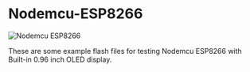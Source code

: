 # Nodemcu-ESP8266

![Nodemcu ESP8266](https://github.com/user-attachments/assets/395621ba-7f39-4f3d-a893-f996e7e0cb59)



These are some example flash files for testing Nodemcu ESP8266 with Built-in 0.96 inch OLED display.
